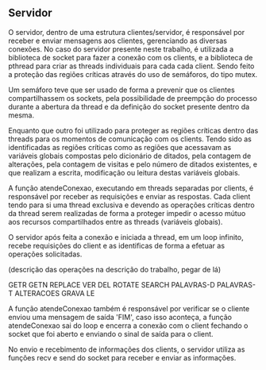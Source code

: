 ## Servidor

O servidor, dentro de uma estrutura clientes/servidor, é responsável por receber e enviar mensagens aos clientes, gerenciando as diversas conexões. No caso do servidor presente neste trabalho, é utilizada a biblioteca de socket para fazer a conexão com os clients, e a biblioteca de pthread para criar as threads individuais para cada cada client. Sendo feito a proteção das regiões críticas através do uso de semáforos, do tipo mutex.

Um semáforo teve que ser usado de forma a prevenir que os clientes compartilhassem os sockets, pela possibilidade de preempção do processo durante a abertura da thread e da definição do socket presente dentro da mesma.

Enquanto que outro foi utilizado para proteger as regiões críticas dentro das threads para os momentos de comunicação com os clients. Tendo sido as identificadas as regiões críticas como as regiões que acessavam as variáveis globais compostas pelo dicionário de ditados, pela contagem de alterações, pela contagem de visitas e pelo número de ditados existentes, e que realizam a escrita, modificação ou leitura destas variáveis globais.

A função atendeConexao, executando em threads separadas por clients, é responsável por receber as requisições e enviar as respostas. Cada client tendo para si uma thread exclusiva e devendo as operações críticas dentro da thread serem realizadas de forma a proteger impedir o acesso mútuo aos recursos compartilhados entre as threads (variáveis globais).

O servidor após feita a conexão e iniciada a thread, em um loop infinito, recebe requisições do client e as identificas de forma a efetuar as operações solicitadas.

(descrição das operações na descrição do trabalho, pegar de lá)

GETR
GETN
REPLACE
VER
DEL
ROTATE
SEARCH
PALAVRAS-D
PALAVRAS-T
ALTERACOES
GRAVA
LE

A função atendeConexao também é responsável por verificar se o cliente enviou uma mensagem de saída 'FIM', caso isso aconteça, a função atendeConexao sai do loop e encerra a conexão com o client fechando o socket que foi aberto e enviando o sinal de saída para o client.

No envio e recebimento de informações dos clients, o servidor utiliza as funções recv e send do socket para receber e enviar as informações. 